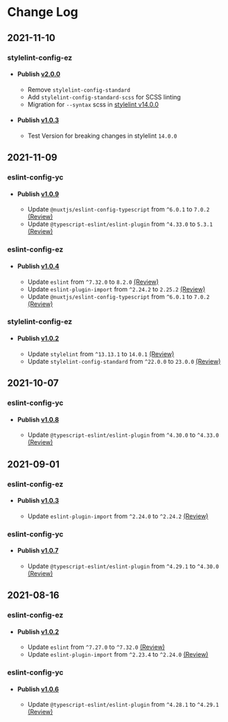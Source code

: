# Change Log

## 2021-11-10

### stylelint-config-ez

- #### Publish [v2.0.0](https://github.com/ezyaez/ez-linting/commit/d0e0f325d671c22be9ff6e3ddc3e4b5ad09015d7)

  - Remove `stylelint-config-standard`
  - Add `stylelint-config-standard-scss` for SCSS linting
  - Migration for `--syntax` scss in [stylelint v14.0.0](https://github.com/stylelint/stylelint/blob/main/docs/migration-guide/to-14.md)

- #### Publish [v1.0.3](https://github.com/ezyaez/ez-linting/commit/7b75cf9d16bea8b98e4669f1d44f4cc5b9c984b8)
  - Test Version for breaking changes in stylelint `14.0.0`

## 2021-11-09

### eslint-config-yc

- #### Publish [v1.0.9](https://github.com/ezyaez/ez-linting/commit/9f4e8f2d5bcc1d771c40f5a49374f806ec6bd545)
  - Update `@nuxtjs/eslint-config-typescript` from `^6.0.1` to `7.0.2` [(Review)](https://github.com/nuxt/eslint-config/blob/master/packages/eslint-config-typescript/CHANGELOG.md)
  - Update `@typescript-eslint/eslint-plugin` from `^4.33.0` to `5.3.1` [(Review)](https://github.com/typescript-eslint/typescript-eslint/blob/master/CHANGELOG.md)

### eslint-config-ez

- #### Publish [v1.0.4](https://github.com/ezyaez/ez-linting/commit/c9106326c1c05d9d80e6d327c3ab6b710e693854)
  - Update `eslint` from `^7.32.0` to `8.2.0` [(Review)](https://github.com/eslint/eslint/blob/main/CHANGELOG.md)
  - Update `eslint-plugin-import` from `^2.24.2` to `2.25.2` [(Review)](https://github.com/import-js/eslint-plugin-import/blob/main/CHANGELOG.md)
  - Update `@nuxtjs/eslint-config-typescript` from `^6.0.1` to `7.0.2` [(Review)](https://github.com/nuxt/eslint-config/blob/master/packages/eslint-config-typescript/CHANGELOG.md)

### stylelint-config-ez

- #### Publish [v1.0.2](https://github.com/ezyaez/ez-linting/commit/de87c38891c60bb8a95948769c8ffef4d1857c8e)
  - Update `stylelint` from `^13.13.1` to `14.0.1` [(Review)](https://github.com/stylelint/stylelint/blob/main/CHANGELOG.md)
  - Update `stylelint-config-standard` from `^22.0.0` to `23.0.0` [(Review)](https://github.com/stylelint/stylelint-config-standard/blob/main/CHANGELOG.md)

## 2021-10-07

### eslint-config-yc

- #### Publish [v1.0.8](https://github.com/ezyaez/ez-linting/commit/c249182ccde4f8bfad544832db9c1cb2ccfc7f36)
  - Update `@typescript-eslint/eslint-plugin` from `^4.30.0` to `^4.33.0` [(Review)](https://github.com/typescript-eslint/typescript-eslint/blob/master/CHANGELOG.md)

## 2021-09-01

### eslint-config-ez

- #### Publish [v1.0.3](https://github.com/ezyaez/ez-linting/commit/7012efdfac8ec3dbdca061d71060c276112bb3ed)
  - Update `eslint-plugin-import` from `^2.24.0` to `^2.24.2` [(Review)](https://github.com/import-js/eslint-plugin-import/blob/master/CHANGELOG.md)

### eslint-config-yc

- #### Publish [v1.0.7](https://github.com/ezyaez/ez-linting/commit/3271ee020546b8becea387ce7b4ccb81ad798310)
  - Update `@typescript-eslint/eslint-plugin` from `^4.29.1` to `^4.30.0` [(Review)](https://github.com/typescript-eslint/typescript-eslint/blob/master/CHANGELOG.md)

## 2021-08-16

### eslint-config-ez

- #### Publish [v1.0.2](https://github.com/ezyaez/ez-linting/commit/ee10d0ab567e2720142fcb564f990ec875396a57)
  - Update `eslint` from `^7.27.0` to `^7.32.0` [(Review)](https://github.com/eslint/eslint/blob/master/CHANGELOG.md)
  - Update `eslint-plugin-import` from `^2.23.4` to `^2.24.0` [(Review)](https://github.com/import-js/eslint-plugin-import/blob/master/CHANGELOG.md)

### eslint-config-yc

- #### Publish [v1.0.6](https://github.com/ezyaez/ez-linting/commit/057c31f38f185e82fb564a3df1664cbd54766679)
  - Update `@typescript-eslint/eslint-plugin` from `^4.28.1` to `^4.29.1` [(Review)](https://github.com/typescript-eslint/typescript-eslint/blob/master/CHANGELOG.md)
